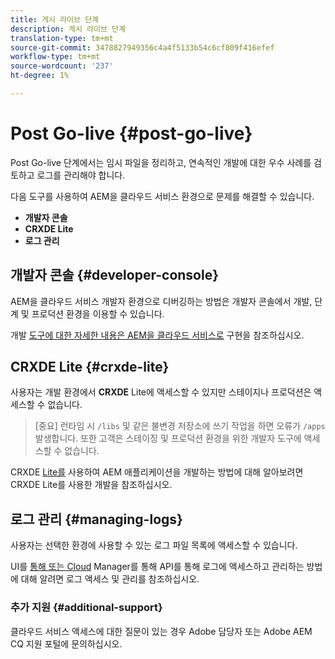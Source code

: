 ```yaml
---
title: 게시 라이브 단계
description: 게시 라이브 단계
translation-type: tm+mt
source-git-commit: 3478827949356c4a4f5133b54c6cf809f416efef
workflow-type: tm+mt
source-wordcount: '237'
ht-degree: 1%

---
```



# Post Go-live {#post-go-live}

Post Go-live 단계에서는 임시 파일을 정리하고, 연속적인 개발에 대한 우수 사례를 검토하고 로그를 관리해야 합니다.

다음 도구를 사용하여 AEM을 클라우드 서비스 환경으로 문제를 해결할 수 있습니다.

* **개발자 콘솔**
* **CRXDE Lite**
* **로그 관리**


## 개발자 콘솔 {#developer-console}

AEM을 클라우드 서비스 개발자 환경으로 디버깅하는 방법은 개발자 콘솔에서 개발, 단계 및 프로덕션 환경을 이용할 수 있습니다.

개발 [도구에 대한 자세한 내용은 AEM을 클라우드 서비스로](https://docs.adobe.com/content/help/en/experience-manager-cloud-service/implementing/developing/development-guidelines.html#aem-as-a-cloud-service-development-tools) 구현을 참조하십시오.

## CRXDE Lite {#crxde-lite}

사용자는 개발 환경에서 **CRXDE** Lite에 액세스할 수 있지만 스테이지나 프로덕션은 액세스할 수 없습니다.

>[중요]
>런타임 시 `/libs` 및 같은 불변경 저장소에 쓰기 작업을 하면 오류가 `/apps` 발생합니다. 또한 고객은 스테이징 및 프로덕션 환경을 위한 개발자 도구에 액세스할 수 없습니다.

CRXDE [Lite를](https://docs.adobe.com/help/en/experience-manager-65/developing/devtools/developing-with-crxde-lite.html) 사용하여 AEM 애플리케이션을 개발하는 방법에 대해 알아보려면 CRXDE Lite를 사용한 개발을 참조하십시오.

## 로그 관리 {#managing-logs}

사용자는 선택한 환경에 사용할 수 있는 로그 파일 목록에 액세스할 수 있습니다.

UI를 [통해 또는 Cloud](https://docs.adobe.com/content/help/en/experience-manager-cloud-service/implementing/using-cloud-manager/manage-logs.html) Manager를 통해 API를 통해 로그에 액세스하고 관리하는 방법에 대해 알려면 로그 액세스 및 관리를 참조하십시오.

### 추가 지원 {#additional-support}

클라우드 서비스 액세스에 대한 질문이 있는 경우 Adobe 담당자 또는 Adobe AEM CQ 지원 포털에 문의하십시오.
